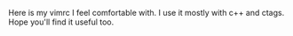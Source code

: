 Here is my vimrc I feel comfortable with.
I use it mostly with c++ and ctags.
Hope you'll find it useful too.
